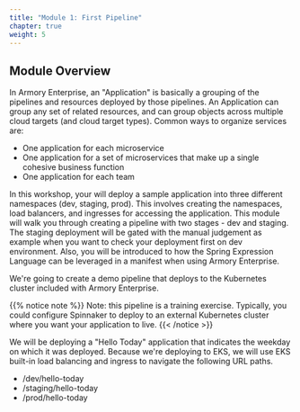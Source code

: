 ```yaml
---
title: "Module 1: First Pipeline"
chapter: true
weight: 5
---
```


## Module Overview

In Armory Enterprise, an "Application" is basically a grouping of the pipelines and resources deployed by those pipelines. An Application can group any set of related resources, and can group objects across multiple cloud targets (and cloud target types). Common ways to organize services are:

- One application for each microservice
- One application for a set of microservices that make up a single cohesive business function
- One application for each team

In this workshop, your will deploy a sample application into three different namespaces (dev, staging, prod). This involves creating the namespaces, load balancers, and ingresses for accessing the application. This module will walk you through creating a pipeline with two stages - dev and staging. The staging deployment will be gated with the manual judgement as example when you want to check your deployment first on dev environment. Also, you will be introduced to how the Spring Expression Language can be leveraged in a manifest when using Armory Enterprise.

We're going to create a demo pipeline that deploys to the Kubernetes cluster included with Armory Enterprise.

{{% notice note %}}
Note: this pipeline is a training exercise. Typically, you could configure Spinnaker to deploy to an external Kubernetes cluster where you want your application to live.
{{< /notice >}}

We will be deploying a "Hello Today" application that indicates the weekday on which it was deployed. Because we're deploying to EKS, we will use EKS built-in load balancing and ingress to navigate the following URL paths. 

- /dev/hello-today
- /staging/hello-today
- /prod/hello-today
 










































